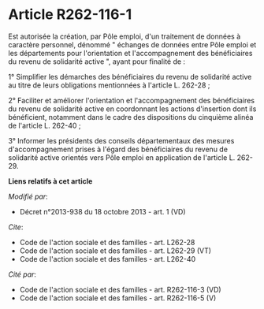 # Article R262-116-1

Est autorisée la création, par Pôle emploi, d'un traitement de données à caractère personnel, dénommé " échanges de données
entre Pôle emploi et les départements pour l'orientation et l'accompagnement des bénéficiaires du revenu de solidarité active
", ayant pour finalité de : 

1° Simplifier les démarches des bénéficiaires du revenu de solidarité active au titre de leurs obligations mentionnées à
l'article L. 262-28 ; 

2° Faciliter et améliorer l'orientation et l'accompagnement des bénéficiaires du revenu de solidarité active en coordonnant
les actions d'insertion dont ils bénéficient, notamment dans le cadre des dispositions du cinquième alinéa de l'article L.
262-40 ; 

3° Informer les présidents des conseils départementaux des mesures d'accompagnement prises à l'égard des bénéficiaires du
revenu de solidarité active orientés vers Pôle emploi en application de l'article L. 262-29.

**Liens relatifs à cet article**

_Modifié par_:

  - Décret n°2013-938 du 18 octobre 2013 - art. 1 (VD)

_Cite_:

  - Code de l'action sociale et des familles - art. L262-28
  - Code de l'action sociale et des familles - art. L262-29 (VT)
  - Code de l'action sociale et des familles - art. L262-40

_Cité par_:

  - Code de l'action sociale et des familles - art. R262-116-3 (VD)
  - Code de l'action sociale et des familles - art. R262-116-5 (V)

